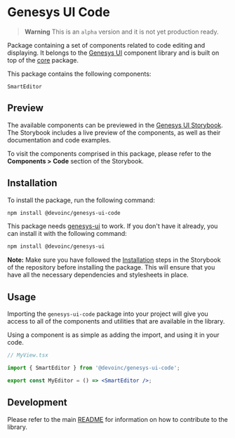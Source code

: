 # Genesys UI Code

> **Warning**
> This is an `alpha` version and it is not yet production ready.

Package containing a set of components related to code editing and displaying. It belongs to the [Genesys UI](https://github.com/DevoInc/genesys-ui) component library and is built on top of the [core](https://github.com/DevoInc/genesys-ui/tree/master/packages/core) package.

This package contains the following components:

```
SmartEditor
```

## Preview

The available components can be previewed in the [Genesys UI Storybook](https://devoinc.github.io/genesys-ui/).
The Storybook includes a live preview of the components, as well as their documentation and code examples.

To visit the components comprised in this package, please refer to the **Components > Code** section of the Storybook.

## Installation

To install the package, run the following command:

```sh
npm install @devoinc/genesys-ui-code
```

This package needs [genesys-ui](https://www.npmjs.com/package/@devoinc/genesys-ui) to work. If you don't have it already, you can install it with the following command:

```sh
npm install @devoinc/genesys-ui
```

**Note:** Make sure you have followed the [Installation](https://devoinc.github.io/genesys-ui/?path=/docs/getting-started-installation--docs) steps in the Storybook of the repository before installing the package. This will ensure that you have all the necessary dependencies and stylesheets in place.

## Usage

Importing the `genesys-ui-code` package into your project will give you access to all of the components and utilities that are available in the library.

Using a component is as simple as adding the import, and using it in your code.

```jsx
// MyView.tsx

import { SmartEditor } from '@devoinc/genesys-ui-code';

export const MyEditor = () => <SmartEditor />;
```

## Development

Please refer to the main [README](https://github.com/DevoInc/genesys-ui#readme) for information on how to contribute to the library.
